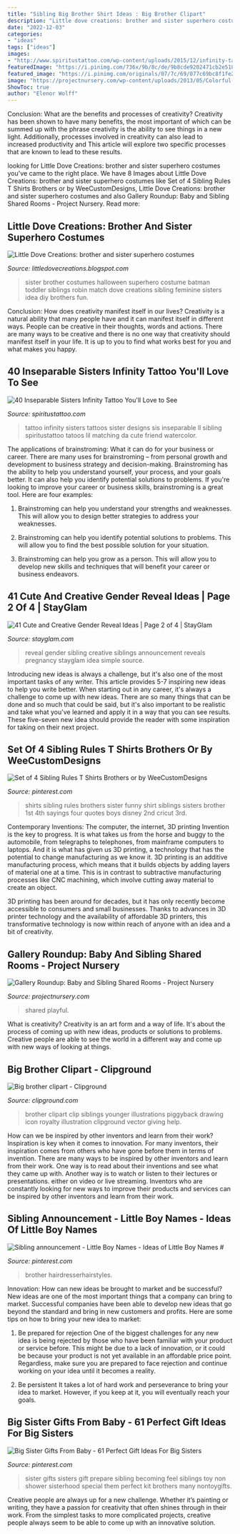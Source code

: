 ```yaml
---
title: "Sibling Big Brother Shirt Ideas : Big Brother Clipart"
description: "Little dove creations: brother and sister superhero costumes"
date: "2022-12-03"
categories:
- "ideas"
tags: ["ideas"]
images:
- "http://www.spiritustattoo.com/wp-content/uploads/2015/12/infinity-tattoo-with-sisters.jpg"
featuredImage: "https://i.pinimg.com/736x/9b/8c/de/9b8cde9202471cb2e518b280a58ef82b--big-sister-party-ideas-big-sister-gifts-from-baby.jpg?b=t"
featured_image: "https://i.pinimg.com/originals/07/7c/69/077c69bc8f1fe286a3bb1e9cc2226f5c.jpg"
image: "https://projectnursery.com/wp-content/uploads/2013/05/Colorful-Budget-Shared-Girls-Room.jpg"
ShowToc: true
author: "Elenor Wolff"
---
```



Conclusion: What are the benefits and processes of creativity?
Creativity has been shown to have many benefits, the most important of which can be summed up with the phrase creativity is the ability to see things in a new light. Additionally, processes involved in creativity can also lead to increased productivity and This article will explore two specific processes that are known to lead to these results.

	

		
looking for Little Dove Creations: brother and sister superhero costumes you've came to the right place. We have 8 Images about Little Dove Creations: brother and sister superhero costumes like Set of 4 Sibling Rules T Shirts Brothers or by WeeCustomDesigns, Little Dove Creations: brother and sister superhero costumes and also Gallery Roundup: Baby and Sibling Shared Rooms - Project Nursery. Read more:
		
    
## Little Dove Creations: Brother And Sister Superhero Costumes

<img loading=lazy src="http://4.bp.blogspot.com/-FqV9Tsyzx3k/UIdOpybegpI/AAAAAAAADp8/tZJcXzlVL-o/s1600/DSCF2030.jpg" onerror="this.onerror=null;this.src='https://tse1.mm.bing.net/th?id=OIP.Oi-YNUxdj1NlQByzexfWvwHaJ4&amp;pid=15.1';" alt="Little Dove Creations: brother and sister superhero costumes">

_Source: littledovecreations.blogspot.com_

>sister brother costumes halloween superhero costume batman toddler siblings robin match dove creations sibling feminine sisters idea diy brothers fun. 

	

Conclusion: How does creativity manifest itself in our lives?
Creativity is a natural ability that many people have and it can manifest itself in different ways. People can be creative in their thoughts, words and actions. There are many ways to be creative and there is no one way that creativity should manifest itself in your life. It is up to you to find what works best for you and what makes you happy.

    
## 40 Inseparable Sisters Infinity Tattoo You&#039;ll Love To See

<img loading=lazy src="http://www.spiritustattoo.com/wp-content/uploads/2015/12/infinity-tattoo-with-sisters.jpg" onerror="this.onerror=null;this.src='https://tse3.mm.bing.net/th?id=OIP.VmA3wNZVQ10wrjxqokuSVwHaHO&amp;pid=15.1';" alt="40 Inseparable Sisters Infinity Tattoo You&#039;ll Love to See">

_Source: spiritustattoo.com_

>tattoo infinity sisters tattoos sister designs sis inseparable ll sibling spiritustattoo tatoos lil matching da cute friend watercolor. 

	

The applications of brainstroming: What it can do for your business or career.
There are many uses for brainstroming – from personal growth and development to business strategy and decision-making. Brainstroming has the ability to help you understand yourself, your process, and your goals better. It can also help you identify potential solutions to problems.
If you're looking to improve your career or business skills, brainstroming is a great tool. Here are four examples:

1) Brainstroming can help you understand your strengths and weaknesses. This will allow you to design better strategies to address your weaknesses.

2) Brainstroming can help you identify potential solutions to problems. This will allow you to find the best possible solution for your situation.

3) Brainstroming can help you grow as a person. This will allow you to develop new skills and techniques that will benefit your career or business endeavors.

    
## 41 Cute And Creative Gender Reveal Ideas | Page 2 Of 4 | StayGlam

<img loading=lazy src="https://stayglam.com/wp-content/uploads/2017/04/jordanlashleymaska_17818670_783129735182301_2558240026538278912_nresize.jpg" onerror="this.onerror=null;this.src='https://tse1.mm.bing.net/th?id=OIP.46as2i1arA7wIV_froomiwHaHa&amp;pid=15.1';" alt="41 Cute and Creative Gender Reveal Ideas | Page 2 of 4 | StayGlam">

_Source: stayglam.com_

>reveal gender sibling creative siblings announcement reveals pregnancy stayglam idea simple source. 

	

Introducing new ideas is always a challenge, but it's also one of the most important tasks of any writer. This article provides 5-7 inspiring new ideas to help you write better.
When starting out in any career, it's always a challenge to come up with new ideas. There are so many things that can be done and so much that could be said, but it's also important to be realistic and take what you've learned and apply it in a way that you can see results. These five-seven new idea should provide the reader with some inspiration for taking on their next project.

    
## Set Of 4 Sibling Rules T Shirts Brothers Or By WeeCustomDesigns

<img loading=lazy src="https://i.pinimg.com/736x/c3/f1/41/c3f1415feb6a3ef2d56ed842011cd5e3--sister-shirts-kids-shirts.jpg?b=t" onerror="this.onerror=null;this.src='https://tse4.mm.bing.net/th?id=OIP.DKF0LZPKxLJvSC2gK6qYKwHaFY&amp;pid=15.1';" alt="Set of 4 Sibling Rules T Shirts Brothers or by WeeCustomDesigns">

_Source: pinterest.com_

>shirts sibling rules brothers sister funny shirt siblings sisters brother 1st 4th sayings four quotes boys disney 2nd cricut 3rd. 

	

Contemporary Inventions: The computer, the internet, 3D printing
Invention is the key to progress. It is what takes us from the horse and buggy to the automobile, from telegraphs to telephones, from mainframe computers to laptops. And it is what has given us 3D printing, a technology that has the potential to change manufacturing as we know it.
3D printing is an additive manufacturing process, which means that it builds objects by adding layers of material one at a time. This is in contrast to subtractive manufacturing processes like CNC machining, which involve cutting away material to create an object.

3D printing has been around for decades, but it has only recently become accessible to consumers and small businesses. Thanks to advances in 3D printer technology and the availability of affordable 3D printers, this transformative technology is now within reach of anyone with an idea and a bit of creativity.

    
## Gallery Roundup: Baby And Sibling Shared Rooms - Project Nursery

<img loading=lazy src="https://projectnursery.com/wp-content/uploads/2013/05/Colorful-Budget-Shared-Girls-Room.jpg" onerror="this.onerror=null;this.src='https://tse4.mm.bing.net/th?id=OIP.8srsa5sKWtXcLdCu0QQG0AHaJ4&amp;pid=15.1';" alt="Gallery Roundup: Baby and Sibling Shared Rooms - Project Nursery">

_Source: projectnursery.com_

>shared playful. 

	

What is creativity?
Creativity is an art form and a way of life. It's about the process of coming up with new ideas, products or solutions to problems. Creative people are able to see the world in a different way and come up with new ways of looking at things.

    
## Big Brother Clipart - Clipground

<img loading=lazy src="http://clipground.com/images/big-brother-clipart-17.jpg" onerror="this.onerror=null;this.src='https://tse3.mm.bing.net/th?id=OIP.O2IC7-pB9mQy2rNCJeDTTQHaRE&amp;pid=15.1';" alt="Big brother clipart - Clipground">

_Source: clipground.com_

>brother clipart clip siblings younger illustrations piggyback drawing icon royalty illustration clipground vector giving help. 

	

How can we be inspired by other inventors and learn from their work?
Inspiration is key when it comes to innovation. For many inventors, their inspiration comes from others who have gone before them in terms of invention. There are many ways to be inspired by other inventors and learn from their work. One way is to read about their inventions and see what they came up with. Another way is to watch or listen to their lectures or presentations. either on video or live streaming. Inventors who are constantly looking for new ways to improve their products and services can be inspired by other inventors and learn from their work.

    
## Sibling Announcement - Little Boy Names - Ideas Of Little Boy Names #

<img loading=lazy src="https://i.pinimg.com/originals/07/7c/69/077c69bc8f1fe286a3bb1e9cc2226f5c.jpg" onerror="this.onerror=null;this.src='https://tse2.mm.bing.net/th?id=OIP.BtpgWyP23UwkIC92ZcgCGAHaJ3&amp;pid=15.1';" alt="Sibling announcement - Little Boy Names - Ideas of Little Boy Names #">

_Source: pinterest.com_

>brother hairdresserhairstyles. 

	

Innovation: How can new ideas be brought to market and be successful?
New ideas are one of the most important things that a company can bring to market. Successful companies have been able to develop new ideas that go beyond the standard and bring in new customers and profits. Here are some tips on how to bring your new idea to market:
1. Be prepared for rejection
One of the biggest challenges for any new idea is being rejected by those who have been familiar with your product or service before. This might be due to a lack of innovation, or it could be because your product is not yet available in an affordable price point. Regardless, make sure you are prepared to face rejection and continue working on your idea until it becomes a reality.

2. Be persistent
It takes a lot of hard work and perseverance to bring your idea to market. However, if you keep at it, you will eventually reach your goals.

    
## Big Sister Gifts From Baby - 61 Perfect Gift Ideas For Big Sisters

<img loading=lazy src="https://i.pinimg.com/736x/9b/8c/de/9b8cde9202471cb2e518b280a58ef82b--big-sister-party-ideas-big-sister-gifts-from-baby.jpg?b=t" onerror="this.onerror=null;this.src='https://tse3.mm.bing.net/th?id=OIP.o3Yu3d2ovDmLsnXZJlrL8gHaKS&amp;pid=15.1';" alt="Big Sister Gifts From Baby - 61 Perfect Gift Ideas For Big Sisters">

_Source: pinterest.com_

>sister gifts sisters gift prepare sibling becoming feel siblings toy non shower sisterhood special them perfect kit brothers many nontoygifts. 

	

Creative people are always up for a new challenge. Whether it’s painting or writing, they have a passion for creativity that often shines through in their work. From the simplest tasks to more complicated projects, creative people always seem to be able to come up with an innovative solution.

